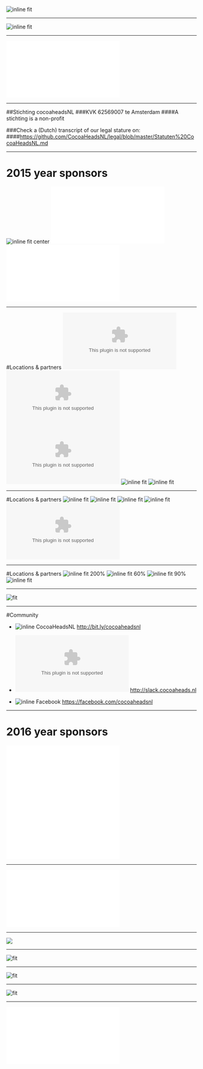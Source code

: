 
![inline fit](../../Logos/dotswift.png)

---

![inline fit](../../../../Downloads/Naamloos.png)

---

![fit](../../Logos/CocoaHeadsNL.pdf)

---

##Stichting cocoaheadsNL
###KVK 62569007 te Amsterdam
####A stichting is a non-profit

###Check a (Dutch) transcript of our legal stature on:
####https://github.com/CocoaHeadsNL/legal/blob/master/Statuten%20CocoaHeadsNL.md

---

# 2015 year sponsors
![inline fit center](../../Logos/framerstudio.png)
![inline fit left](../../Logos/egeniq.pdf) ![inline fit left](../../Logos/xebia.pdf)

---

#Locations & partners
![inline fit](../../2015/04/minddistrict.eps)
![inline fit 15%](../../2015/05/backbase.eps)
![inline fit](../../2015/04/blendle.eps) 
![inline fit](../../Logos/KnowledgeMile_Logo.png)
![inline fit](../../2015/03/booking.png)

---

#Locations & partners
![inline fit](../../Logos/ACICE.png) ![inline fit](../../Logos/highstreet.png) ![inline fit](../../Logos/noodlewerk.png)
![inline fit](../../Logos/searcle-logo.png) ![inline fit](../../2015/04-daniel-steinberg/nu-logo.eps)
 

---

#Locations & partners
![inline fit 200%](../../Logos/do-ios400x400.png)
![inline fit 60%](../../2015/04-daniel-steinberg/xebicon-logo.png)
![inline fit 90%](../../Logos/mdevcon2015.png)
![inline fit](../../Logos/dotswift.png)

---

![fit](stats-januari.png)

---

#Community

- ![inline](../../Logos/appstore.png) CocoaHeadsNL
http://bit.ly/cocoaheadsnl

- ![inline](../../Logos/slack_cmyk.eps)
http://slack.cocoaheads.nl

- ![inline](../../Logos/Facebook_logo.png) Facebook
https://facebook.com/cocoaheadsnl

---

# 2016 year sponsors
![inline fit center](../../Logos/xebia.pdf)
![inline fit center](../../Logos/egeniq.pdf)

---

![fit](../../Logos/CocoaHeadsNL.pdf)

---

![](moar_0.png)


---

![fit](moar_1.jpg)

---

![fit](moar_3.jpg)

---

![fit](moar_2.jpg)

---

![fit](../../Logos/CocoaHeadsNL.pdf)


